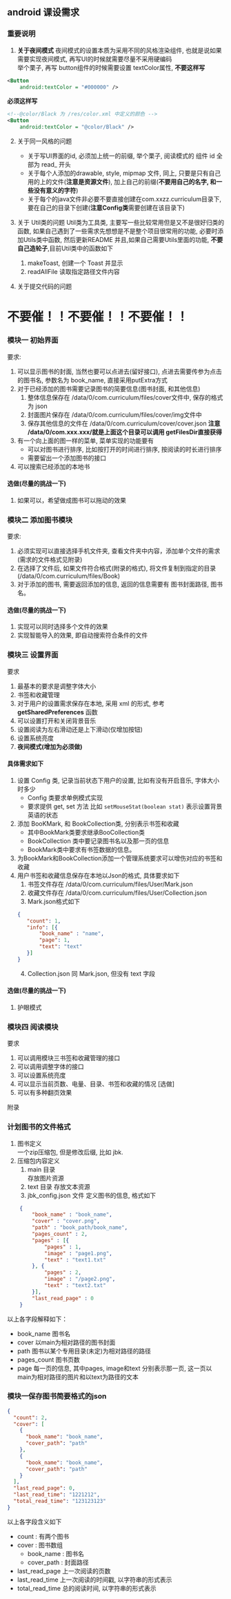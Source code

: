 ## android 课设需求

### 重要说明

1. **关于夜间模式**
   夜间模式的设置本质为采用不同的风格渲染组件, 也就是说如果需要实现夜间模式, 再写UI的时候就需要尽量不采用硬编码<br>
   举个栗子, 再写 button组件的时候需要设置 textColor属性, **不要这样写**

```xml
<Button
    android:textColor = "#000000" />
```

**必须这样写**

```xml
<!--@color/Black 为 /res/color.xml 中定义的颜色 -->
<Button
    android:textColor = "@color/Black" />
```

2. 关于同一风格的问题
    + 关于写UI界面的id, 必须加上统一的前缀, 举个栗子, 阅读模式的 组件 id 全部为 read_ 开头
    + 关于每个人添加的drawable, style, mipmap 文件, 同上, 只要是只有自己用的上的文件(**注意是资源文件**), 加上自己的前缀(**不要用自己的名字,
      和一些没有意义的字符**)
    + 关于每个的java文件非必要不要直接创建在com.xxzz.curriculum目录下, 要在自己的目录下创建(**注意Config类**需要创建在该目录下)

3. 关于 Util类的问题
   Util类为工具类, 主要写一些比较常用但是又不是很好归类的函数, 如果自己遇到了一些需求先想想是不是整个项目很常用的功能, 必要时添加Utils类中函数, 然后更新README
   并且,如果自己需要Utils里面的功能, **不要自己造轮子**,目前Util类中的函数如下
    1. makeToast, 创建一个 Toast 并显示
    2. readAllFile 读取指定路径文件内容
4. 关于提交代码的问题

# 不要催！！不要催！！不要催！！

### 模块一 初始界面

要求:

1. 可以显示图书的封面, 当然也要可以点进去(留好接口), 点进去需要传参为点击的图书名, 参数名为 book_name, 直接采用putExtra方式
2. 对于已经添加的图书需要记录图书的简要信息(图书封面, 和其他信息)
    1. 整体信息保存在 /data/0/com.curriculum/files/cover文件中, 保存的格式为 json
    2. 封面图片保存在 /data/0/com.curriculum/files/cover/img文件中
    3. 保存其他信息的文件在 /data/0/com.curriculum/cover/cover.json
       **注意 /data/0/com.xxx.xxx/就是上面这个目录可以调用 getFilesDir直接获得**
3. 有一个向上面的图一样的菜单, 菜单实现的功能要有
    + 可以对图书进行排序, 比如按打开的时间进行排序, 按阅读的时长进行排序
    + 需要留出一个添加图书的接口
4. 可以搜索已经添加的本地书

#### 选做(尽量的挑战一下)

1. 如果可以，希望做成图书可以拖动的效果

### 模块二 添加图书模块

要求:

1. 必须实现可以直接选择手机文件夹, 查看文件夹中内容，添加单个文件的需求(需求的文件格式见附录)
2. 在选择了文件后, 如果文件符合格式(附录的格式), 将文件复制到指定的目录(/data/0/com.curriculum/files/Book)
3. 对于添加的图书, 需要返回添加的信息, 返回的信息需要有 图书封面路径, 图书名。

#### 选做(尽量的挑战一下)

1. 实现可以同时选择多个文件的效果
2. 实现智能导入的效果, 即自动搜索符合条件的文件

### 模块三 设置界面

要求

1. 最基本的要求是调整字体大小
2. 书签和收藏管理
3. 对于用户的设置需求保存在本地, 采用 xml 的形式, 参考 **getSharedPreferences** 函数
4. 可以设置打开和关闭背景音乐
5. 设置阅读为左右滑动还是上下滑动(仅增加按钮)
6. 设置系统亮度
7. **夜间模式(增加为必须做)**

#### 具体需求如下

1. 设置 Config 类, 记录当前状态下用户的设置, 比如有没有开启音乐, 字体大小时多少
    + Config 类要求单例模式实现
    + 要求提供 get, set 方法 比如 ``setMouseStat(boolean stat)`` 表示设置背景英语的状态
2. 添加 BooKMark, 和 BookCollection类, 分别表示书签和收藏
    + 其中BookMark类要求继承BooCollection类
    + BookCollection 类中要记录图书名以及那一页的信息
    + BookMark类中要求有书签数据的信息。
3. 为BookMark和BookCollection添加一个管理系统要求可以增伤对应的书签和收藏
4. 用户书签和收藏信息保存在本地以Json的格式, 具体要求如下
    1. 书签文件存在 /data/0/com.curriculum/files/User/Mark.json
    2. 收藏文件存在 /data/0/com.curriculum/files/User/Collection.json
    3. Mark.json格式如下
   ```json
   {
      "count": 1,
      "info": [{
          "book_name" : "name",
          "page": 1,
          "text": "text"
      }]
   } 
   ```
    4. Collection.json 同 Mark.json, 但没有 text 字段

#### 选做(尽量的挑战一下)

1. 护眼模式

### 模块四 阅读模块

要求

1. 可以调用模块三书签和收藏管理的接口
2. 可以调用调整字体的接口
3. 可以设置系统亮度
4. 可以显示当前页数、电量、目录、书签和收藏的情况
   [选做]
1. 可以有多种翻页效果

附录

### 计划图书的文件格式

1. 图书定义<br>
   一个zip压缩包, 但是修改后缀, 比如 jbk.
2. 压缩包内容定义
    1. main 目录<br>
       存放图片资源
    2. text 目录
       存放文本资源
    3. jbk_config.json 文件 定义图书的信息, 格式如下
```json
    {
        "book_name" : "book_name",
        "cover" : "cover.png",
        "path" : "book_path/book_name",
        "pages_count" : 2,
        "pages" : [{
            "pages" : 1,
            "image" : "page1.png",
            "text" : "text1.txt"
        }, {
            "pages" : 2,
            "image" : "/page2.png",
            "text" : "text2.txt"
        }],
        "last_read_page" : 0
    }
```
以上各字段解释如下：

+ book_name 图书名
+ cover 以main为相对路径的图书封面
+ path 图书以某个专用目录(未定)为相对路径的路径
+ pages_count 图书页数
+ page 每一页的信息, 其中pages, image和text 分别表示那一页, 这一页以 main为相对路径的图片和以text为路径的文本

### 模块一保存图书简要格式的json

```json
{
  "count": 2,
  "cover": [
    {
      "book_name": "book_name",
      "cover_path": "path"
    },
    {
      "book_name": "book_name",
      "cover_path": "path"
    }
  ],
  "last_read_page": 0,
  "last_read_time": "1221212",
  "total_read_time": "123123123"
}
```

以上各字段含义如下

+ count : 有两个图书
+ cover : 图书数组
    + book_name : 图书名
    + cover_path : 封面路径
+ last_read_page 上一次阅读的页数
+ last_read_time 上一次阅读的时间戳, 以字符串的形式表示
+ total_read_time 总的阅读时间, 以字符串的形式表示
